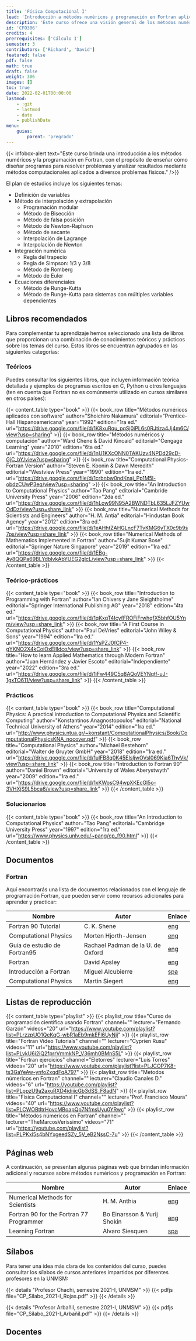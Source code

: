 ```yaml
---
title: 'Física Computacional I'
lead: 'Introducción a métodos numéricos y programación en Fortran aplicados a problemas físicos'
description: 'Este curso ofrece una visión general de los métodos numéricos y la programación en Fortran, con el objetivo de enseñar a diseñar programas para resolver problemas y analizar los resultados obtenidos mediante métodos computacionales en diversos problemas físicos'
id: 'CFO306'
credits: 4
prerrequisites: ['Cálculo I']
semester: 3
contributors: ['Richard', 'David']
featured: false
pdf: false
math: true
draft: false
weight: 306
images: []
toc: true
date: 2022-02-01T00:00:00
lastmod:
    - :git
    - lastmod
    - date
    - publishDate
menu:
    guias:
        parent: 'pregrado'
---
```


{{< infobox-alert text="Este curso brinda una introducción a los métodos numéricos y la programación en Fortran, con el propósito de enseñar cómo diseñar programas para resolver problemas y analizar resultados mediante métodos computacionales aplicados a diversos problemas físicos." />}}

El plan de estudios incluye los siguientes temas:

-   Definición de variables
-   Método de interpolación y extrapolación
    -   Programación modular
    -   Método de Bisección
    -   Método de falsa posición
    -   Método de Newton-Raphson
    -   Método de secante
    -   Interpolación de Lagrange
    -   Interpolación de Newton
-   Integración numérica
    -   Regla del trapecio
    -   Regla de Simpson: $1/3$ y $3/8$
    -   Método de Romberg
    -   Método de Euler
-   Ecuaciones diferenciales
    -   Método de Runge-Kutta
    -   Método de Runge-Kutta para sistemas con múltiples variables dependientes

## Libros recomendados

Para complementar tu aprendizaje hemos seleccionado una lista de libros que proporcionan una combinación de conocimientos teóricos y prácticos sobre los temas del curso. Estos libros se encuentran agrupados en las siguientes categorías:

### Teóricos

Puedes consultar los siguientes libros, que incluyen información teórica detallada y ejemplos de programas escritos en C, Python u otros lenguajes (ten en cuenta que Fortran no es comúnmente utilizado en cursos similares en otros países):

{{< content_table type="book" >}} {{< book_row title="Métodos numéricos aplicados con software" author="Shoichiro Nakamura" editorial="Prentice-Hall Hispanoamericana" year="1992" edition="1ra ed." url="https://drive.google.com/file/d/1K8xuRqu_pqSj0iPL6s0RJtiza4Jj4m6C/view?usp=sharing" >}} {{< book_row title="Métodos numéricos y computación" author="Ward Chene & David Kincaid" editorial="Cengage Learning" year="2010" edition="6ta ed." url="https://drive.google.com/file/d/1nU1KXcONN0TAKUzv4NPDd29cD-GjC_bY/view?usp=sharing" >}} {{< book_row title="Computational Physics-Fortran Version" author="Steven E. Koonin & Dawn Meredith" editorial="Westview Press" year="1990" edition="1ra ed." url="https://drive.google.com/file/d/1crbnbw0ndKnaj_Pp1M5l-obdzCUwP3eq/view?usp=sharing" >}} {{< book_row title="An Introduction to Computational Physics" author="Tao Pang" editorial="Cambride University Press" year="2006" edition="2da ed." url="https://drive.google.com/file/d/1hLow99N95A2BWNDTbL635LJFZYUwOdDz/view?usp=share_link" >}} {{< book_row title="Numerical Methods for Scientists and Engineers" author="H. M. Antia" editorial="Hindustan Book Agency" year="2012" edition="3ra ed." url="https://drive.google.com/file/d/1eAHhtZAHGLncF7TvKMG6yTX0c9b9s7ps/view?usp=share_link" >}} {{< book_row title="Numerical Methods of Mathematics Implemented in Fortran" author="Sujit Kumar Bose" editorial="Springer Nature Singapore" year="2019" edition="1ra ed." url="https://drive.google.com/file/d/1EBg-Ay8QQPa69BLYdblvkAbYUEG2glcL/view?usp=share_link" >}} {{< /content_table >}}

### Teórico-prácticos

{{< content_table type="book" >}} {{< book_row title="Introduction to Programming with Fortran" author="Ian Chivers y Jane Sleightholme" editorial="Springer International Publishing AG" year="2018" edition="4ta ed." url="https://drive.google.com/file/d/1qKxqT4IcyfFROFiFrwhqfX5bhfOU5Ynm/view?usp=share_link" >}} {{< book_row title="A First Course in Computational Physics" author="Paul DeVries" editorial="John Wiley & Sons" year="1994" edition="1ra ed." url="https://drive.google.com/file/d/1YsPZJ0fCP4-gYKNO2X4kCoiOxEIIldco/view?usp=share_link" >}} {{< book_row title="How to learn Applied Mathematics through Modern Fortran" author="Juan Hernández y Javier Escoto" editorial="Independiente" year="2022" edition="3ra ed." url="https://drive.google.com/file/d/1iFw449C5q8AQoVEYNqtf-uJ-1gxTO611/view?usp=share_link" >}} {{< /content_table >}}

### Prácticos

{{< content_table type="book" >}} {{< book_row title="Computational Physics: A practical introduction to Computational Physics and Scientific Computing" author="Konstantinos Anagnostopoulos" editorial="National Technical University of Athens" year="2014" edition="1ra ed." url="http://www.physics.ntua.gr/~konstant/ComputationalPhysics/Book/ComputationalPhysicsKNA_nocover.pdf" >}} {{< book_row title="Computational Physics" author="Michael Bestehorn" editorial="Walter de Gruyter GmbH" year="2018" edition="1ra ed." url="https://drive.google.com/file/d/1ulFB8q0K45EIsIjwOVsI069Kia6ThyVk/view?usp=share_link" >}} {{< book_row title="Introduction to Fortran 90" author="Daniel Brown" editorial="University of Wales Aberystwyth" year="2009" edition="1ra ed." url="https://drive.google.com/file/d/1xKWosC94wpXKEcGl5o-3VHXjS9L5bca6/view?usp=share_link" >}} {{< /content_table >}}

### Solucionarios

{{< content_table type="book" >}} {{< book_row title="An Introduction to Computational Physics" author="Tao Pang" editorial="Cambridge University Press" year="1997" edition="1ra ed." url="https://www.physics.unlv.edu/~pang/cp_f90.html" >}} {{< /content_table >}}

## Documentos

### Fortran

Aquí encontrarás una lista de documentos relacionados con el lenguaje de programación Fortran, que pueden servir como recursos adicionales para aprender y practicar:

| Nombre | Autor | Enlace |
| --- | --- | --- |
| Fortran 90 Tutorial | C. K. Shene | [eng](https://pages.mtu.edu/~shene/COURSES/cs201/NOTES/fortran.html) |
| Computational Physics | Morten Hjorth-Jensen | [eng](https://www.uio.no/studier/emner/matnat/fys/FYS4411/v14/lectures2013.pdf) |
| Guía de estudio de Fortran95 | Rachael Padman de la U. de Oxford | [eng](https://drive.google.com/file/d/1JQmKvYLoviuUZG4QCmyycvVKu1WYloQ9/view?usp=share_link) |
| Fortran | David Apsley | [eng](https://web.pa.msu.edu/people/duxbury/courses/phy201_f06/Fortran90NotesI.pdf) |
| Introducción a Fortran | Miguel Alcubierre | [spa](https://drive.google.com/file/d/1Z7hPykoWdDJU1Pz2h1o4lQIRn4hUjc2K/view?usp=drive_link) |
| Computational Physics | Martin Siegert | [eng](https://drive.google.com/file/d/155RnnWIAPyASs3RBuI_KvQTI3so9_fAI/view?usp=drive_link) |

## Listas de reproducción

{{< content_table type="playlist" >}} {{< playlist_row title="Curso de programación científica usando Fortran" channel="" lecturer="Fernando Garzón" videos="20" url="https://www.youtube.com/playlist?list=PLrzzpUO1QeKqG-wbR1aEb9mkEFl6UyNji" >}} {{< playlist_row title="Fortran Video Tutorials" channel="" lecturer="Cyprien Rusu" videos="11" url="https://www.youtube.com/playlist?list=PLvkU6i2iQ2fprrVmmkNP_V36mh0BMnS5L" >}} {{< playlist_row title="Fortran ejercicios" channel="Eletorres" lecturer="Luis Torres" videos="20" url="https://www.youtube.com/playlist?list=PLJCOP7K8-ts3GaYeAw-ynfoZxqdFqA797" >}} {{< playlist_row title="Metodos númericos en Fortran" channel="" lecturer="Claudio Canales D." videos="6" url="https://youtube.com/playlist?list=PLppzU9a2axuRXD4idiiicGb3dSS_F8adN" >}} {{< playlist_row title="Física Computacional I" channel="" lecturer="Prof. Francisco Moura" videos="40" url="https://www.youtube.com/playlist?list=PLCWOBtltrHovcMBoapQp7NfmsUyu0YRwc" >}} {{< playlist_row title="Métodos númericos en Fortran" channel="" lecturer="TheMarcosVerissimo" videos="71" url="https://youtube.com/playlist?list=PLPKxl5s4bNYxgeedSZy_5V_eB2NssC-7u" >}} {{< /content_table >}}

## Páginas web

A continuación, se presentan algunas páginas web que brindan información adicional y recursos sobre métodos numéricos y programación en Fortran:

| Nombre | Autor | Enlace |
| --- | --- | --- |
| Numerical Methods for Scientists | H. M. Anthia | [eng](https://web.archive.org/web/20230609023514/https://www.tifr.res.in/~antia/nmse3.html) |
| Fortran 90 for the Fortran 77 Programmer | Bo Einarsson & Yurij Shokin | [eng](https://ergodic.ugr.es/cphys/index.php?id=lec_fortran_html2) |
| Learning Fortran | Alvaro Siesquen | [spa](https://sites.google.com/unmsm.edu.pe/learningfortran/inicio) |

## Sílabos

Para tener una idea más clara de los contenidos del curso, puedes consultar los sílabos de cursos anteriores impartidos por diferentes profesores en la UNMSM:

{{< details "Profesor Chachi, semestre 2021-I, UNMSM" >}} {{< pdfjs file="CP_Silabo_2021-I_Rojas.pdf" >}} {{< /details >}}

{{< details "Profesor Arbañil, semestre 2021-I, UNMSM" >}} {{< pdfjs file="CP_Silabo_2021-I_Arbañil.pdf" >}} {{< /details >}}

## Docentes
